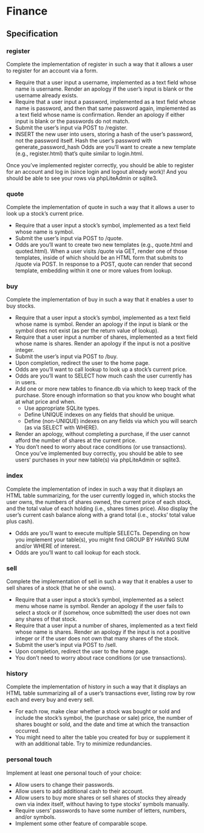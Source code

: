 # Finance

## Specification
### register
Complete the implementation of register in such a way that it allows a user to register for an account via a form.

* Require that a user input a username, implemented as a text field whose name is username. Render an apology if the user’s input is blank or the username already exists.
* Require that a user input a password, implemented as a text field whose name is password, and then that same password again, implemented as a text field whose name is confirmation. Render an apology if either input is blank or the passwords do not match.
* Submit the user’s input via POST to /register.
* INSERT the new user into users, storing a hash of the user’s password, not the password itself. Hash the user’s password with generate_password_hash Odds are you’ll want to create a new template (e.g., register.html) that’s quite similar to login.html.

Once you’ve implemented register correctly, you should be able to register for an account and log in (since login and logout already work)! And you should be able to see your rows via phpLiteAdmin or sqlite3.

### quote
Complete the implementation of quote in such a way that it allows a user to look up a stock’s current price.

* Require that a user input a stock’s symbol, implemented as a text field whose name is symbol.
* Submit the user’s input via POST to /quote.
* Odds are you’ll want to create two new templates (e.g., quote.html and quoted.html). When a user visits /quote via GET, render one of those templates, inside of which should be an HTML form that submits to /quote via POST. In response to a POST, quote can render that second template, embedding within it one or more values from lookup.

### buy
Complete the implementation of buy in such a way that it enables a user to buy stocks.

* Require that a user input a stock’s symbol, implemented as a text field whose name is symbol. Render an apology if the input is blank or the symbol does not exist (as per the return value of lookup).
* Require that a user input a number of shares, implemented as a text field whose name is shares. Render an apology if the input is not a positive integer.
* Submit the user’s input via POST to /buy.
* Upon completion, redirect the user to the home page.
* Odds are you’ll want to call lookup to look up a stock’s current price.
* Odds are you’ll want to SELECT how much cash the user currently has in users.
* Add one or more new tables to finance.db via which to keep track of the purchase. Store enough information so that you know who bought what at what price and when.
    - Use appropriate SQLite types.
    - Define UNIQUE indexes on any fields that should be unique.
    - Define (non-UNIQUE) indexes on any fields via which you will search (as via SELECT with WHERE).
* Render an apology, without completing a purchase, if the user cannot afford the number of shares at the current price.
* You don’t need to worry about race conditions (or use transactions).
Once you’ve implemented buy correctly, you should be able to see users’ purchases in your new table(s) via phpLiteAdmin or sqlite3.

### index
Complete the implementation of index in such a way that it displays an HTML table summarizing, for the user currently logged in, which stocks the user owns, the numbers of shares owned, the current price of each stock, and the total value of each holding (i.e., shares times price). Also display the user’s current cash balance along with a grand total (i.e., stocks’ total value plus cash).

* Odds are you’ll want to execute multiple SELECTs. Depending on how you implement your table(s), you might find GROUP BY HAVING SUM and/or WHERE of interest.
* Odds are you’ll want to call lookup for each stock.

### sell
Complete the implementation of sell in such a way that it enables a user to sell shares of a stock (that he or she owns).

* Require that a user input a stock’s symbol, implemented as a select menu whose name is symbol. Render an apology if the user fails to select a stock or if (somehow, once submitted) the user does not own any shares of that stock.
* Require that a user input a number of shares, implemented as a text field whose name is shares. Render an apology if the input is not a positive integer or if the user does not own that many shares of the stock.
* Submit the user’s input via POST to /sell.
* Upon completion, redirect the user to the home page.
* You don’t need to worry about race conditions (or use transactions).

### history
Complete the implementation of history in such a way that it displays an HTML table summarizing all of a user’s transactions ever, listing row by row each and every buy and every sell.

* For each row, make clear whether a stock was bought or sold and include the stock’s symbol, the (purchase or sale) price, the number of shares bought or sold, and the date and time at which the transaction occurred.
* You might need to alter the table you created for buy or supplement it with an additional table. Try to minimize redundancies.

### personal touch
Implement at least one personal touch of your choice:

* Allow users to change their passwords.
* Allow users to add additional cash to their account.
* Allow users to buy more shares or sell shares of stocks they already own via index itself, without having to type stocks’ symbols manually.
* Require users’ passwords to have some number of letters, numbers, and/or symbols.
* Implement some other feature of comparable scope.

